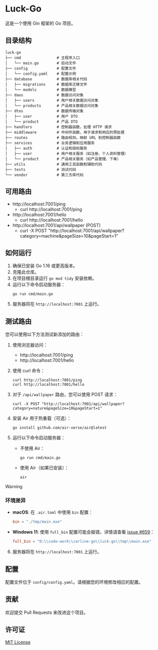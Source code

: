 # Luck-Go

这是一个使用 Gin 框架的 Go 项目。

## 目录结构

```
luck-go
├── cmd                # 主程序入口
│   └── main.go        # 启动文件
├── config             # 配置文件
│   └── config.yaml    # 配置示例
├── database           # 数据库相关代码
│   ├── migrations     # 数据库迁移文件
│   └── models         # 数据模型
├── daos               # 数据访问对象
│   ├── users          # 用户相关数据访问对象
│   └── products       # 产品相关数据访问对象
├── dtos               # 数据传输对象
│   ├── user           # 用户 DTO
│   └── product        # 产品 DTO
├── handlers           # 控制器函数，处理 HTTP 请求
├── middleware         # 中间件函数，用于请求和响应的预处理
├── routes             # 路由规则，映射 URL 到控制器函数
├── services           # 业务逻辑和应用服务
│   ├── auth           # 认证和授权服务
│   ├── user           # 用户相关服务（如注册、个人资料管理）
│   └── product        # 产品相关服务（如产品管理、下单）
├── utils              # 通用工具函数和辅助代码
├── tests              # 测试代码
└── vendor             # 第三方库代码
```

## 可用路由

- http://localhost:7001/ping
  - curl http://localhost:7001/ping
- http://localhost:7001/hello
  - curl http://localhost:7001/hello
- http://localhost:7001/api/wallpaper (POST)
  - curl -X POST "http://localhost:7001/api/wallpaper?category=machine&pageSize=10&pageStart=1"

## 如何运行

1. 确保已安装 Go 1.16 或更高版本。
2. 克隆此仓库。
3. 在项目根目录运行 `go mod tidy` 安装依赖。
4. 运行以下命令启动服务器：
   ```
   go run cmd/main.go
   ```
5. 服务器将在 `http://localhost:7001` 上运行。

## 测试路由

您可以使用以下方法测试新添加的路由：

1. 使用浏览器访问：
   - http://localhost:7001/ping
   - http://localhost:7001/hello

2. 使用 curl 命令：
   ```
   curl http://localhost:7001/ping
   curl http://localhost:7001/hello
   ```

3. 对于 `/api/wallpaper` 路由，您可以使用 POST 请求：
   ```
   curl -X POST "http://localhost:7001/api/wallpaper?category=nature&pageSize=10&pageStart=1"
   ```
4. 安装 Air 用于热重载（可选）：
   ```
   go install github.com/air-verse/air@latest
   ```
5. 运行以下命令启动服务器：
   - 不使用 Air：
     ```
     go run cmd/main.go
     ```
   - 使用 Air（如果已安装）：
     ```
     air
     ```
> [!WARNING]
> ### 环境差异
> - **macOS**: 在 `.air.toml` 中使用 `bin` 配置：
>   ```toml
>   bin = "./tmp/main.exe"
>   ```
> - **Windows 11**: 使用 `full_bin` 配置可能会报错，详情请查看 [issue #659](https://github.com/air-verse/air/issues/659)：
>   ```toml
>   full_bin = "D:\\code-work\\carline-go\\luck-go\\tmp\\main.exe"
>   ```
6. 服务器将在 `http://localhost:7001` 上运行。
## 配置

配置文件位于 `config/config.yaml`。请根据您的环境修改相应的配置。

## 贡献

欢迎提交 Pull Requests 来改进这个项目。

## 许可证

[MIT License](https://opensource.org/licenses/MIT)
